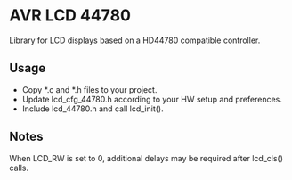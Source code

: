 
# AVR LCD 44780 

Library for LCD displays based on a HD44780 compatible controller.

## Usage
* Copy *.c and *.h files to your project.
* Update lcd_cfg_44780.h according to your HW setup and preferences.
* Include lcd_44780.h and call lcd_init().

## Notes
When LCD_RW is set to 0, additional delays may be required after lcd_cls() calls.